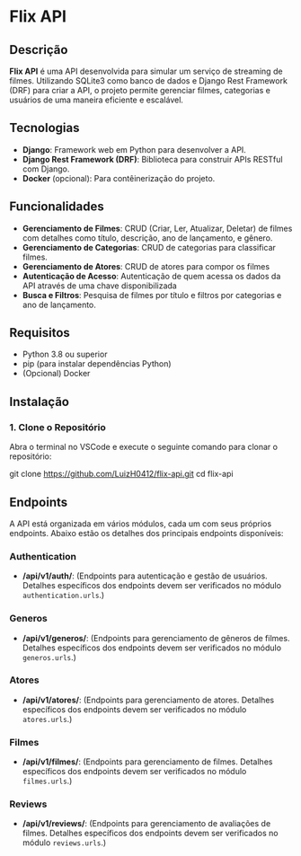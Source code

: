 # Flix API

## Descrição

**Flix API** é uma API desenvolvida para simular um serviço de streaming de filmes. Utilizando SQLite3 como banco de dados e Django Rest Framework (DRF) para criar a API, o projeto permite gerenciar filmes, categorias e usuários de uma maneira eficiente e escalável.

## Tecnologias

- **Django**: Framework web em Python para desenvolver a API.
- **Django Rest Framework (DRF)**: Biblioteca para construir APIs RESTful com Django.
- **Docker** (opcional): Para contêinerização do projeto.

## Funcionalidades

- **Gerenciamento de Filmes**: CRUD (Criar, Ler, Atualizar, Deletar) de filmes com detalhes como título, descrição, ano de lançamento, e gênero.
- **Gerenciamento de Categorias**: CRUD de categorias para classificar filmes.
- **Gerenciamento de Atores**: CRUD de atores para compor os filmes
- **Autenticação de Acesso**: Autenticação de quem acessa os dados da API através de uma chave disponibilizada
- **Busca e Filtros**: Pesquisa de filmes por título e filtros por categorias e ano de lançamento.

## Requisitos

- Python 3.8 ou superior
- pip (para instalar dependências Python)
- (Opcional) Docker

## Instalação

### 1. Clone o Repositório

Abra o terminal no VSCode e execute o seguinte comando para clonar o repositório:

git clone https://github.com/LuizH0412/flix-api.git
cd flix-api

## Endpoints

A API está organizada em vários módulos, cada um com seus próprios endpoints. Abaixo estão os detalhes dos principais endpoints disponíveis:

### Authentication

- **/api/v1/auth/**: (Endpoints para autenticação e gestão de usuários. Detalhes específicos dos endpoints devem ser verificados no módulo `authentication.urls`.)

### Generos

- **/api/v1/generos/**: (Endpoints para gerenciamento de gêneros de filmes. Detalhes específicos dos endpoints devem ser verificados no módulo `generos.urls`.)

### Atores

- **/api/v1/atores/**: (Endpoints para gerenciamento de atores. Detalhes específicos dos endpoints devem ser verificados no módulo `atores.urls`.)

### Filmes

- **/api/v1/filmes/**: (Endpoints para gerenciamento de filmes. Detalhes específicos dos endpoints devem ser verificados no módulo `filmes.urls`.)

### Reviews

- **/api/v1/reviews/**: (Endpoints para gerenciamento de avaliações de filmes. Detalhes específicos dos endpoints devem ser verificados no módulo `reviews.urls`.)

